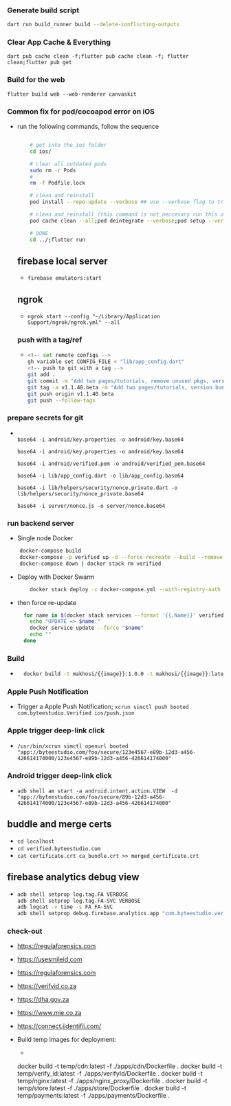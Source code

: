 ### Generate build script

```bash
dart run build_runner build --delete-conflicting-outputs
```

### Clear App Cache & Everything

```
dart pub cache clean -f;flutter pub cache clean -f; flutter clean;flutter pub get
```

### Build for the web

```
flutter build web --web-renderer canvaskit
```

### Common fix for pod/cocoapod error on iOS

- run the following commands, follow the sequence

  ```bash

      # get into the ios folder
      cd ios/

      # clear all outdated pods
      sudo rm -r Pods
      #
      rm -f Podfile.lock

      # clean and reinstall
      pod install --repo-update --verbose ## use --verbose flag to track the changes, bacause this install can take up to 15mins since 'MobileVLCKit' is very big.

      # clean and reinstall (this command is not neccesary run this only if the one above failed/didn't work)
      pod cache clean --all;pod deintegrate --verbose;pod setup --verbose;pod install --verbose

      # DONE
      cd ../;flutter run
  ```

  ## firebase local server

  - `firebase emulators:start`

  ## ngrok

  - `ngrok start --config "~/Library/Application Support/ngrok/ngrok.yml" --all`

  ### push with a tag/ref

  - ```bash
    <!-- set remote configs -->
    gh variable set CONFIG_FILE < "lib/app_config.dart"
    <!-- push to git with a tag -->
    git add .
    git commit -m "Add two pages/tutorials, remove unused pkgs, version bump: v1.1.40.beta"
    git tag -a v1.1.40.beta -m "Add two pages/tutorials, version bump: v1.1.40.beta"
    git push origin v1.1.40.beta
    git push --follow-tags

    ```

### prepare secrets for git

- ```

  base64 -i android/key.properties -o android/key.base64

  base64 -i android/key.properties -o android/key.base64

  base64 -i android/verified.pem -o android/verified_pem.base64

  base64 -i lib/app_config.dart -o lib/app_config.base64

  base64 -i lib/helpers/security/nonce.private.dart -o lib/helpers/security/nonce_private.base64

  base64 -i server/nonce.js -o server/nonce.base64

  ```

### run backend server


- Single node Docker
```bash
    docker-compose build
    docker-compose -p verified up -d --force-recreate --build --remove-orphans --timestamps
    docker-compose down | docker stack rm verified
  ```

- Deploy with Docker Swarm
  ```bash
      docker stack deploy -c docker-compose.yml --with-registry-auth --resolve-image=always verified
  ```
- then force re-update
  ```bash
    for name in $(docker stack services --format '{{.Name}}' verified); do
      echo "UPDATE => $name:"
      docker service update --force "$name"
      echo ""
    done

  ```

### Build

- ```bash
    docker build -t makhosi/{{image}}:1.0.0 -t makhosi/{{image}}:latest . --platform="linux/amd64"
  ```

### Apple Push Notification

- Trigger a Apple Push Notification; `xcrun simctl push booted com.byteestudio.Verified ios/push.json`

### Apple trigger deep-link click

- `/usr/bin/xcrun simctl openurl booted "app://byteestudio.com/foo/secure/123e4567-e89b-12d3-a456-426614174000/123e4567-e89b-12d3-a456-426614174000"`

### Android trigger deep-link click

- `adb shell am start -a android.intent.action.VIEW  -d "app://byteestudio.com/foo/secure/89b-12d3-a456-426614174000/123e4567-e89b-12d3-a456-426614174000" `

## buddle and merge certs

- `cd localhost`
- `cd verified.byteestudio.com`
- `cat certificate.crt ca_bundle.crt >> merged_certificate.crt`

## firebase analytics debug view

- ```bash
  adb shell setprop log.tag.FA VERBOSE
  adb shell setprop log.tag.FA-SVC VERBOSE
  adb logcat -v time -s FA FA-SVC
  adb shell setprop debug.firebase.analytics.app "com.byteestudio.verified"
  ```

### check-out

- https://regulaforensics.com
- https://usesmileid.com
- https://regulaforensics.com
- https://verifyid.co.za
- https://dha.gov.za
- https://www.mie.co.za
- https://connect.iidentifii.com/


- Build temp images for deployment:
   - ```bash
    docker build -t temp/cdn:latest -f ./apps/cdn/Dockerfile .
    docker build -t temp/verify_id:latest -f ./apps/verifyId/Dockerfile .
    docker build -t temp/nginx:latest -f ./apps/nginx_proxy/Dockerfile .
    docker build -t temp/store:latest -f ./apps/store/Dockerfile .
    docker build -t temp/payments:latest -f ./apps/payments/Dockerfile .
  ``` 